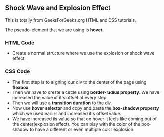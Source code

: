 ## Shock Wave and Explosion Effect

This is totally from GeeksForGeeks.org HTML and CSS tutorials.
<br />

The pseudo-element that we are using is **hover**.
<br />

### HTML Code

- Create a normal structure where we use the explosion or shock wave effect.

### CSS Code

- The first step is to aligning our div to the center of the page using **flexbox**
- Then we have to create a circle using **border-radius property**. We have increased the value of it's offset at every step.
- Then we will use a **transition duration** to the div.
- Now use **hover selector** and copy and paste the **box-shadow property** which we used earlier and increased it's offset value.
- We have increased its value so that on hover it feels like coming out of the center(explosion effect). You can play with the color of the box-shadow to have a different or even multiple color explosion.
